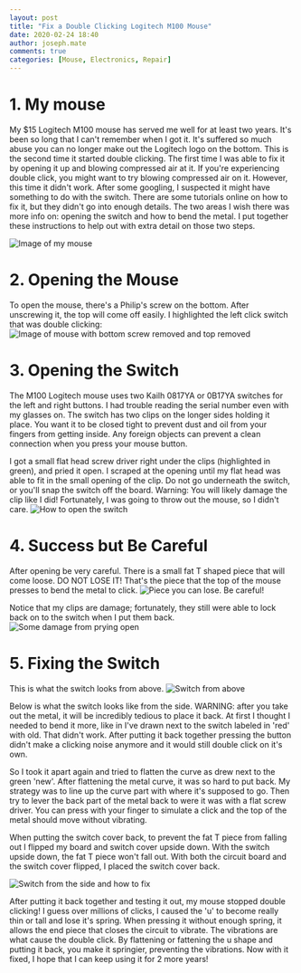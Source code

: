 ```yaml
---
layout: post
title: "Fix a Double Clicking Logitech M100 Mouse"
date: 2020-02-24 18:40
author: joseph.mate
comments: true
categories: [Mouse, Electronics, Repair]
---
```


# 1. My mouse

My $15 Logitech M100 mouse has served me well for at least two years.
It's been so long that I can't remember when I got it. 
It's suffered so much abuse you can no longer make out the Logitech logo on the bottom.
This is the second time it started double clicking.
The first time I was able to fix it by opening it up and blowing compressed air at it.
If you're experiencing double click, you might want to try blowing compressed air on it.
However, this time it didn't work.
After some googling, I suspected it might have something to do with the switch.
There are some tutorials online on how to fix it, but they didn't go into enough details.
The two areas I wish there was more info on: opening the switch and how to bend the metal.
I put together these instructions to help out with extra detail on those two steps.

![Image of my mouse](/assets/2020-06-09_fix_mouse/01-my-mouse.jpg)

# 2. Opening the Mouse

To open the mouse, there's a Philip's screw on the bottom.
After unscrewing it, the top will come off easily.
I highlighted the left click switch that was double clicking:
![Image of mouse with bottom screw removed and top removed](/assets/2020-06-09_fix_mouse/02-opened-screw-removed.jpg)


# 3. Opening the Switch
The M100 Logitech mouse uses two Kailh 0817YA or 0B17YA switches for the left and right buttons.
I had trouble reading the serial number even with my glasses on.
The switch has two clips on the longer sides holding it place.
You want it to be closed tight to prevent dust and oil from your fingers from getting inside.
Any foreign objects can prevent a clean connection when you press your mouse button.

I got a small flat head screw driver right under  the clips (highlighted in green), and pried it open.
I scraped at the opening until my flat head was able to fit in the small opening of the clip.
Do not go underneath the switch, or you'll snap the switch off the board.
Warning: You will likely damage the clip like I did!
Fortunately, I was going to throw out the mouse, so I didn't care.
![How to open the switch](/assets/2020-06-09_fix_mouse/03-how-how-to-open-switch.jpg)

# 4. Success but Be Careful
After opening be very careful.
There is a small fat T shaped piece that will come loose.
DO NOT LOSE IT!
That's the piece that the top of the mouse presses to bend the metal to click.
![Piece you can lose. Be careful!](/assets/2020-06-09_fix_mouse/04-success-but-careful.png)

Notice that my clips are damage; fortunately, they still were able to lock back on to the switch when I put them back.
![Some damage from prying open](/assets/2020-06-09_fix_mouse/05-some-damage.jpg)

# 5. Fixing the Switch
This is what the switch looks from above.
![Switch from above](/assets/2020-06-09_fix_mouse/06-opened-from-above.jpg)

Below is what the switch looks like from the side.
WARNING: after you take out the metal, it will be incredibly tedious to place it back.
At first I thought I needed to bend it more, like in I've drawn next to the switch labeled in 'red' with old.
That didn't work.
After putting it back together pressing the button didn't make a clicking noise anymore and it would still double click on it's own.

So I took it apart again and tried to flatten the curve as drew next to the green 'new'.
After flattening the metal curve, it was so hard to put back.
My strategy was to line up the curve part with where it's supposed to go.
Then try to lever the back part of the metal back to were it was with a flat screw driver.
You can press with your finger to simulate a click and the top of the metal should move without vibrating.

When putting the switch cover back, to prevent the fat T piece from falling out I flipped my board and switch cover upside down.
With the switch upside down, the fat T piece won't fall out.
With both the circuit board and the switch cover flipped, I placed the switch cover back.

![Switch from the side and how to fix](/assets/2020-06-09_fix_mouse/07-opened-from-the-side.jpg)


After putting it back together and testing it out, my mouse stopped double clicking!
I guess over millions of clicks, I caused the 'u' to become really thin or tall and lose it's spring.
When pressing it without enough spring, it allows the end piece that closes the circuit to vibrate.
The vibrations are what cause the double click.
By flattening or fattening the u shape and putting it back, you make it springier, preventing the vibrations.
Now with it fixed, I hope that I can keep using it for 2 more years!


<script src="https://utteranc.es/client.js"
        repo="josephmate/josephmate.github.io"
        issue-number="7"
        theme="github-light"
        crossorigin="anonymous"
        async>
</script>